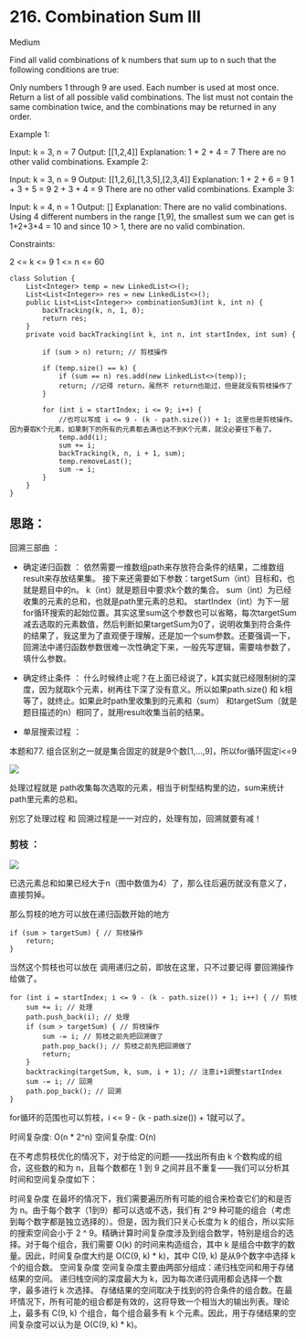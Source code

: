 # 216. Combination Sum III

Medium

Find all valid combinations of k numbers that sum up to n such that the following conditions are true:

Only numbers 1 through 9 are used.
Each number is used at most once.
Return a list of all possible valid combinations. The list must not contain the same combination twice, and the combinations may be returned in any order.

 

Example 1:

Input: k = 3, n = 7
Output: [[1,2,4]]
Explanation:
1 + 2 + 4 = 7
There are no other valid combinations.
Example 2:

Input: k = 3, n = 9
Output: [[1,2,6],[1,3,5],[2,3,4]]
Explanation:
1 + 2 + 6 = 9
1 + 3 + 5 = 9
2 + 3 + 4 = 9
There are no other valid combinations.
Example 3:

Input: k = 4, n = 1
Output: []
Explanation: There are no valid combinations.
Using 4 different numbers in the range [1,9], the smallest sum we can get is 1+2+3+4 = 10 and since 10 > 1, there are no valid combination.
 

Constraints:

2 <= k <= 9
1 <= n <= 60

```
class Solution {
    List<Integer> temp = new LinkedList<>();
    List<List<Integer>> res = new LinkedList<>();
    public List<List<Integer>> combinationSum3(int k, int n) {
        backTracking(k, n, 1, 0);
        return res;
    }
    private void backTracking(int k, int n, int startIndex, int sum) {

        if (sum > n) return; // 剪枝操作

        if (temp.size() == k) {
            if (sum == n) res.add(new LinkedList<>(temp));
            return; //记得 return，虽然不 return也能过，但是就没有剪枝操作了
        }

        for (int i = startIndex; i <= 9; i++) {
            //也可以写成 i <= 9 - (k - path.size()) + 1; 这里也是剪枝操作。因为要取K个元素，如果剩下的所有的元素都去满也达不到K个元素，就没必要往下看了。
            temp.add(i);
            sum += i;
            backTracking(k, n, i + 1, sum);
            temp.removeLast();
            sum -= i;
        }
    }
}
```

## 思路：

回溯三部曲 ：

- 确定递归函数 ：
依然需要一维数组path来存放符合条件的结果，二维数组result来存放结果集。
接下来还需要如下参数：targetSum（int）目标和，也就是题目中的n。
k（int）就是题目中要求k个数的集合。
sum（int）为已经收集的元素的总和，也就是path里元素的总和。
startIndex（int）为下一层for循环搜索的起始位置。其实这里sum这个参数也可以省略，每次targetSum减去选取的元素数值，然后判断如果targetSum为0了，说明收集到符合条件的结果了，我这里为了直观便于理解，还是加一个sum参数。还要强调一下，回溯法中递归函数参数很难一次性确定下来，一般先写逻辑，需要啥参数了，填什么参数。


- 确定终止条件 ：
什么时候终止呢？在上面已经说了，k其实就已经限制树的深度，因为就取k个元素，树再往下深了没有意义。所以如果path.size() 和 k相等了，就终止。如果此时path里收集到的元素和（sum） 和targetSum（就是题目描述的n）相同了，就用result收集当前的结果。


- 单层搜索过程 ：

本题和77. 组合区别之一就是集合固定的就是9个数[1,...,9]，所以for循环固定i<=9

![](https://camo.githubusercontent.com/d0c4e6291d32765f56ffb99924a8cf9f961c1afc74e7099212fc8f13f956500a/68747470733a2f2f636f64652d7468696e6b696e672d313235333835353039332e66696c652e6d7971636c6f75642e636f6d2f706963732f32303230313132333139353731373937352d32303233303331303131333534363030332e706e67)

处理过程就是 path收集每次选取的元素，相当于树型结构里的边，sum来统计path里元素的总和。

别忘了处理过程 和 回溯过程是一一对应的，处理有加，回溯就要有减！

### 剪枝 ：

![](https://camo.githubusercontent.com/9066a2029c20feec1ca23fd5f2920826e92611c66b771a2581cfe9aecab2ee11/68747470733a2f2f636f64652d7468696e6b696e672d313235333835353039332e66696c652e6d7971636c6f75642e636f6d2f706963732f323032303131323331393538303437362e706e67)

已选元素总和如果已经大于n（图中数值为4）了，那么往后遍历就没有意义了，直接剪掉。

那么剪枝的地方可以放在递归函数开始的地方

```
if (sum > targetSum) { // 剪枝操作
    return;
}
```

当然这个剪枝也可以放在 调用递归之前，即放在这里，只不过要记得 要回溯操作给做了。

```
for (int i = startIndex; i <= 9 - (k - path.size()) + 1; i++) { // 剪枝
    sum += i; // 处理
    path.push_back(i); // 处理
    if (sum > targetSum) { // 剪枝操作
        sum -= i; // 剪枝之前先把回溯做了
        path.pop_back(); // 剪枝之前先把回溯做了
        return;
    }
    backtracking(targetSum, k, sum, i + 1); // 注意i+1调整startIndex
    sum -= i; // 回溯
    path.pop_back(); // 回溯
}
```

for循环的范围也可以剪枝，i <= 9 - (k - path.size()) + 1就可以了。

时间复杂度: O(n * 2^n)
空间复杂度: O(n)

在不考虑剪枝优化的情况下，对于给定的问题——找出所有由 k 个数构成的组合，这些数的和为 n，且每个数都在 1 到 9 之间并且不重复——我们可以分析其时间和空间复杂度如下：

时间复杂度
在最坏的情况下，我们需要遍历所有可能的组合来检查它们的和是否为 n。由于每个数字（1到9）都可以选或不选，我们有 2^9 种可能的组合（考虑到每个数字都是独立选择的）。但是，因为我们只关心长度为 k 的组合，所以实际的搜索空间会小于 2 ^ 9。精确计算时间复杂度涉及到组合数学，特别是组合的选择。对于每个组合，我们需要 O(k) 的时间来构造组合，其中 k 是组合中数字的数量。因此，时间复杂度大约是 O(C(9, k) * k)，其中 C(9, k) 是从9个数字中选择 k 个的组合数。
空间复杂度
空间复杂度主要由两部分组成：递归栈空间和用于存储结果的空间。
递归栈空间的深度最大为 k，因为每次递归调用都会选择一个数字，最多进行 k 次选择。
存储结果的空间取决于找到的符合条件的组合数。在最坏情况下，所有可能的组合都是有效的，这将导致一个相当大的输出列表。理论上，最多有 C(9, k) 个组合，每个组合最多有 k 个元素。因此，用于存储结果的空间复杂度可以认为是 O(C(9, k) * k)。